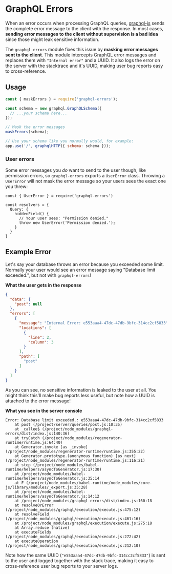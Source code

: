 # GraphQL Errors

When an error occurs when processing GraphQL queries, [graphql-js](https://github.com/graphql/graphql-js) sends the complete error message to the client with the response. In most cases, **sending error messages to the client without supervision is a bad idea** since those might leak sensitive information.

The `graphql-errors` module fixes this issue by **masking error messages sent to the client**. This module intercepts GraphQL error messages and replaces them with `"Internal error"` and a UUID. It also logs the error on the server with the stacktrace and it's UUID, making user bug reports easy to cross-reference.

## Usage

``` javascript
const { maskErrors } = require('graphql-errors');

const schema = new graphql.GraphQLSchema({
  // ...your schema here...
});

// Mask the error messages
maskErrors(schema);

// Use your schema like you normally would, for example:
app.use('/', graphqlHTTP({ schema: schema }));
```

### User errors

Some error messages you _do_ want to send to the user though, like permission errors, so `graphql-errors` exports a `UserError` class. Throwing a `UserError` will not mask the error message so your users sees the exact one you threw:

```JS
const { UserError } = require('graphql-errors')

const resolvers = {
  Query: {
    hiddenField() {
      // Your user sees: "Permission denied."
      throw new UserError('Permission denied.');
    }
  }
}
```

## Example Error

Let's say your database throws an error because you exceeded some limit. Normally your user would see an error message saying "Database limit exceeded.", but not with `graphql-errors`!

**What the user gets in the response**

```JSON
{
  "data": {
    "post": null
  },
  "errors": [
    {
      "message": "Internal Error: e553aaa4-47dc-47db-9bfc-314cc2cf5833",
      "locations": [
        {
          "line": 2,
          "column": 3
        }
      ],
      "path": [
        "post"
      ]
    }
  ]
}
```

As you can see, no sensitive information is leaked to the user at all. You might think this'll make bug reports less useful, but note how a UUID is attached to the error message!

**What you see in the server console**

```
Error: Database limit exceeded.: e553aaa4-47dc-47db-9bfc-314cc2cf5833
    at post (/project/server/queries/post.js:10:35)
    at _callee$ (/project/node_modules/graphql-errors/dist/index.js:140:36)
    at tryCatch (/project/node_modules/regenerator-runtime/runtime.js:64:40)
    at Generator.invoke [as _invoke] (/project/node_modules/regenerator-runtime/runtime.js:355:22)
    at Generator.prototype.(anonymous function) [as next] (/project/node_modules/regenerator-runtime/runtime.js:116:21)
    at step (/project/node_modules/babel-runtime/helpers/asyncToGenerator.js:17:30)
    at /project/node_modules/babel-runtime/helpers/asyncToGenerator.js:35:14
    at F (/project/node_modules/babel-runtime/node_modules/core-js/library/modules/_export.js:35:28)
    at /project/node_modules/babel-runtime/helpers/asyncToGenerator.js:14:12
    at /project/node_modules/graphql-errors/dist/index.js:160:18
    at resolveOrError (/project/node_modules/graphql/execution/execute.js:475:12)
    at resolveField (/project/node_modules/graphql/execution/execute.js:461:16)
    at /project/node_modules/graphql/execution/execute.js:275:18
    at Array.reduce (native)
    at executeFields (/project/node_modules/graphql/execution/execute.js:272:42)
    at executeOperation (/project/node_modules/graphql/execution/execute.js:212:10)
```

Note how the same UUID (`"e553aaa4-47dc-47db-9bfc-314cc2cf5833"`) is sent to the user and logged together with the stack trace, making it easy to cross-reference user bug reports to your server logs.

